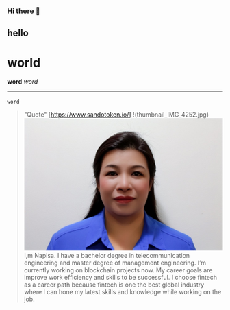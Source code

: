 ### Hi there 👋
## hello
# world
**word**
*word*
___
`word`
> "Quote"
> [https://www.sandotoken.io/]
> !(thumbnail_IMG_4252.jpg)
> ![](thumbnail_IMG_4252.jpg)
I,m Napisa.
I have a bachelor degree in telecommunication engineering and master degree of management engineering. 
I’m currently working on blockchain projects now.
My career goals are improve work efficiency and skills to be successful. 
I choose fintech as a career path because fintech is one the best global industry where I can hone my latest skills and knowledge while working on the job. 
<!--
**napisa22/napisa22** is a ✨ _special_ ✨ repository because its `README.md` (this file) appears on your GitHub profile.

Here are some ideas to get you started:

- 🔭 I’m currently working on ...
- 🌱 I’m currently learning ...
- 👯 I’m looking to collaborate on ...
- 🤔 I’m looking for help with ...
- 💬 Ask me about ...
- 📫 How to reach me: ...
- 😄 Pronouns: ...
- ⚡ Fun fact: ...
-->

